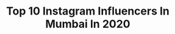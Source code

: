 ---
title: Top 10 Instagram Influencers In Mumbai In 2020
description: Identify the most popular Instagram accounts on inBeat.
platform: Instagram
profiles:
  - username: "dark_visionn"
    fullname: >-
      Rishikesh Shewale
    location: "India"
    followers: 2517
    engagement: 2914
    commentsToLikes: 0.128418
    avatar: "https://scontent-amt2-1.cdninstagram.com/v/t51.2885-19/s320x320/69387318_511638039654191_6739419478360064000_n.jpg?_nc_ht=scontent-amt2-1.cdninstagram.com&_nc_ohc=HVzR3OVJZlQAX_1Lb2x&oh=28dca38dc68f4b8fac3fdbe71d60bf8b&oe=5EBA915F"
    verified: false
    hashtags: "#portraitsindia, #coffee, #lights, #sigma35mmart"
  - username: "stylodrun"
    fullname: >-
      ▪ Paramꪜeer  rajρut 🍁
    location: "India"
    followers: 14298
    engagement: 1479
    commentsToLikes: 0.077728
    avatar: "https://scontent-lht6-1.cdninstagram.com/v/t51.2885-19/s320x320/91987358_312835796366693_5776114152737079296_n.jpg?_nc_ht=scontent-lht6-1.cdninstagram.com&_nc_ohc=9PndYGTRWlkAX_D2fo1&oh=453e8fb2539d882bbe17503fa2c283c6&oe=5EB88A5E"
    verified: false
    hashtags: "#fambruhforever, #mrfaisu07dz, #gandhidham, #coolestbadboi"
  - username: "khusha_02"
    fullname: >-
      khusha_02
    location: "India"
    followers: 7797
    engagement: 5140
    commentsToLikes: 0.048410
    avatar: "https://scontent-ams4-1.cdninstagram.com/v/t51.2885-19/s320x320/83090931_867628747002473_8135686756147134464_n.jpg?_nc_ht=scontent-ams4-1.cdninstagram.com&_nc_ohc=esfV36ZzHV8AX9FJa3j&oh=a7a408efad35e051e3b20cc9b75ba718&oe=5EBCE463"
    verified: false
    hashtags: "#smiler, #teamgk02, #karameledit, #true"
  - username: "sumit_mondal__"
    fullname: >-
      Sumit Mondal
    location: "India"
    followers: 5939
    engagement: 3098
    commentsToLikes: 0.055912
    avatar: "https://scontent-atl3-1.cdninstagram.com/v/t51.2885-19/s320x320/90993693_2738974183055399_4842116245127954432_n.jpg?_nc_ht=scontent-atl3-1.cdninstagram.com&_nc_ohc=KoJCyQv2RZAAX9hGej5&oh=4a8b8f8e4e99e97d3207f2c96a9a5f98&oe=5EB8D7F8"
    verified: false
    hashtags: "#wonderwoman, #releasethesnydercut, #drwatson, #avengers"
  - username: "mirzaali_official"
    fullname: >-
      Mirza Ali 👑
    location: "India"
    followers: 30230
    engagement: 518
    commentsToLikes: 0.073460
    avatar: "https://scontent-ams4-1.cdninstagram.com/v/t51.2885-19/s320x320/70963624_559314904607350_5619702009436307456_n.jpg?_nc_ht=scontent-ams4-1.cdninstagram.com&_nc_ohc=GQHfauFcHUUAX_Y3MW7&oh=98c0538d2aed6b6078d923d34d21e10e&oe=5E9F4001"
    verified: false
    hashtags: "#mirzaali, #fashionblogger, #hmxcareers, #happynewyear2020"
  - username: "divyesh.vanzara"
    fullname: >-
      Divyesh Vanzara
    location: "India"
    followers: 30404
    engagement: 948
    commentsToLikes: 0.034737
    avatar: "https://scontent-lhr8-1.cdninstagram.com/v/t51.2885-19/s320x320/81388217_911429575918175_4264508143851012096_n.jpg?_nc_ht=scontent-lhr8-1.cdninstagram.com&_nc_ohc=Dl_jxuID_nwAX9wKZrq&oh=24ab5bcef9838681cfa173f7fbe0614a&oe=5EB9CAD4"
    verified: false
    hashtags: "#mf, #bw, #gramkilla, #profotousa"
  - username: "travelwithsearats"
    fullname: >-
      Travel & Adventure 🐭 Searats
    location: "India"
    followers: 43396
    engagement: 785
    commentsToLikes: 0.028060
    avatar: "https://scontent-ams4-1.cdninstagram.com/v/t51.2885-19/s320x320/70634900_2347106778676396_1917113297438507008_n.jpg?_nc_ht=scontent-ams4-1.cdninstagram.com&_nc_ohc=ZlU8xt4j2TEAX_yS3ME&oh=2899b97a12efdccd77bacbd85cff75b1&oe=5EBA387F"
    verified: false
    hashtags: "#indiangirlstravel, #potrait, #aovpotraits, #neilisland"
  - username: "shravyajamwal"
    fullname: >-
      Shravya Jamwal
    location: "India"
    followers: 21189
    engagement: 918
    commentsToLikes: 0.029699
    avatar: "https://scontent-ams4-1.cdninstagram.com/v/t51.2885-19/s320x320/92193040_2615696492084089_4880518393830047744_n.jpg?_nc_ht=scontent-ams4-1.cdninstagram.com&_nc_ohc=9Uas5aUYYQkAX8TSbGU&oh=8141c1b49a4bdf76275d7459a7a04fc4&oe=5EBC5029"
    verified: false
    hashtags: "#fannybag, #beautyshot, #beautyinfluencer, #healthylifestyle"
  - username: "tarini_shah"
    fullname: >-
      Tarini Shah
    location: "India"
    followers: 7393
    engagement: 2633
    commentsToLikes: 0.035195
    avatar: "https://scontent-ams4-1.cdninstagram.com/v/t51.2885-19/s320x320/82341392_464416244508625_6451642809668599808_n.jpg?_nc_ht=scontent-ams4-1.cdninstagram.com&_nc_ohc=OsEIZXURxCIAX-mJBt2&oh=9fa684d7b2ebfd69911d2b5bef02a4eb&oe=5EB9C6DF"
    verified: false
    hashtags: "#opareviews, #photooftheday, #youtuber, #influencerswanted"
  - username: "zaveri_dhaval"
    fullname: >-
      Dhaval Zaveri
    location: "India"
    followers: 33958
    engagement: 344
    commentsToLikes: 0.081391
    avatar: "https://instagram.fmaa1-3.fna.fbcdn.net/v/t51.2885-19/s320x320/22069545_148210092450080_3471948126389010432_n.jpg?_nc_ht=instagram.fmaa1-3.fna.fbcdn.net&_nc_ohc=FnSKWJIagKcAX_kItMu&oh=d0e46c7a9fa540156c8b3a2bc70a3903&oe=5EB2502A"
    verified: false
    hashtags: "#dhavalzaveri, #promises, #financialplanning, #dz"
---